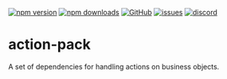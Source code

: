 [![npm version](https://img.shields.io/npm/v/@itrocks/action-pack?logo=npm)](https://www.npmjs.org/package/@itrocks/action-pack)
[![npm downloads](https://img.shields.io/npm/dm/@itrocks/action-pack)](https://www.npmjs.org/package/@itrocks/action-pack)
[![GitHub](https://img.shields.io/github/last-commit/itrocks-ts/action-pack?color=2dba4e&label=commit&logo=github)](https://github.com/itrocks-ts/action-pack)
[![issues](https://img.shields.io/github/issues/itrocks-ts/action-pack)](https://github.com/itrocks-ts/action-pack/issues)
[![discord](https://img.shields.io/discord/1314141024020467782?color=7289da&label=discord&logo=discord&logoColor=white)](https://25.re/ditr)

# action-pack

A set of dependencies for handling actions on business objects.
